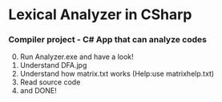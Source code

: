 # Lexical Analyzer in CSharp

### Compiler project - C# App that can analyze codes


0. Run Analyzer.exe and have a look!
1. Understand DFA.jpg
2. Understand how matrix.txt works (Help:use matrixhelp.txt)
3. Read source code
4. and DONE!

